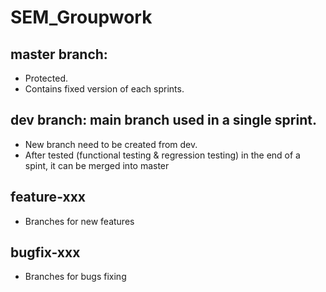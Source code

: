 # SEM_Groupwork


## master branch: 
* Protected. 
* Contains fixed version of each sprints.

## dev branch: main branch used in a single sprint.
* New branch need to be created from dev.
* After tested (functional testing & regression testing) in the end of a spint, it can be merged into master

## feature-xxx
* Branches for new features

## bugfix-xxx
* Branches for bugs fixing
